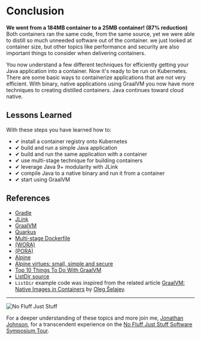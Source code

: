 # Conclusion #

**We went from a 184MB container to a 25MB container! (87% reduction)** Both containers ran the same code, from the same source, yet we were able to distill so much unneeded software out of the container. we just looked at container size, but other topics like performance and security are also important things to consider when delivering containers.

You now understand a few different techniques for efficiently getting your Java application into a container. Now it's ready to be run on Kubernetes. There are some basic ways to containerize applications that are not very efficient. With binary, native applications using GraalVM you now have more techniques to creating distilled containers. Java continues toward cloud native.

## Lessons Learned ##

With these steps you have learned how to:

- &#x2714; install a container registry onto Kubernetes
- &#x2714; build and run a simple Java application
- &#x2714; build and run the same application with a container
- &#x2714; use multi-stage technique for building containers
- &#x2714; leverage Java 9+ modularity with JLink
- &#x2714; compile Java to a native binary and run it from a container
- &#x2714; start using GraalVM

## References ##

- [Gradle](https://gradle.org)
- [JLink](https://docs.oracle.com/javase/9/tools/jlink.htm)
- [GraalVM](https://www.graalvm.org/)
- [Quarkus](https://quarkus.io/)
- [Multi-stage Dockerfile](https://docs.docker.com/develop/develop-images/multistage-build/)
- [(WORA)](https://en.wikipedia.org/wiki/Write_once,_run_anywhere)
- [(PORA)](https://www.theserverside.com/feature/How-the-Docker-Engine-simplifies-DevOps-from-staging-to-deployment)
- [Alpine](https://en.wikipedia.org/wiki/Alpine_Linux)
- [Alpine virtues: small, simple and secure](https://alpinelinux.org/about/)
- [Top 10 Things To Do With GraalVM](https://medium.com/graalvm/graalvm-ten-things-12d9111f307d])
- [ListDir source](https://github.com/javajon/listdir)
- `ListDir` example code was inspired from the related article [GraalVM: Native Images in Containers](https://blogs.oracle.com/javamagazine/graalvm-native-images-in-containers) by [Oleg Šelajev](https://github.com/shelajev).

------
![No Fluff Just Stuff](/javajon/courses/kkubernetes-fundamentals/distillation/assets/nfjs.png "No Fluff Just Stuff")

For a deeper understanding of these topics and more join me, [Jonathan Johnson](https://nofluffjuststuff.com/conference/speaker/jonathan_johnson), for a transcendent experience on the [No Fluff Just Stuff Software Symposium Tour](https://nofluffjuststuff.com).
